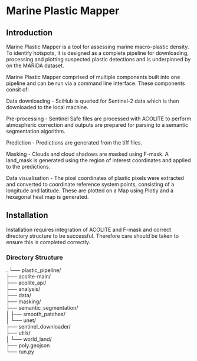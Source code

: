 <h1> Marine Plastic Mapper </h1>

<h2> Introduction </h2>

Marine Plastic Mapper is a tool for assessing marine macro-plastic density. To identify hotspots, It is designed as a complete pipeline for downloading, processing and plotting suspected plastic detections and is underpinned by on the MARIDA dataset.

Marine Plastic Mapper comprised of multiple components built into one pipeline and can be run via a command line interface.
These components consit of:

Data downloading - SciHub is queried for Sentinel-2 data which is then downloaded to the local machine.

Pre-processing - Sentinel Safe files are processed with ACOLITE to perform atmospheric correction and outputs are prepared for parsing to a semantic segmentation algorithm.

Prediction - Predictions are generated from the tiff files.

Masking - Clouds and cloud shadows are masked using F-mask. A land_mask is generated using the region of interest coordinates and applied to the predictions. 

Data visualisation - The pixel coordinates of plastic pixels were extracted and converted to coordinate reference system points, consisting of a longitude and latitude. These are plotted on a Map using Plotly and a hexagonal heat map is generated.

<h2> Installation </h2> 

Installation requires integration of ACOLITE and F-mask and correct directory structure to be successful. Therefore care should be taken to ensure this is completed correctly.

<h3> Directory Structure </h3> 
.
└── plastic_pipeline/ <br>
    ├── acolite-main/ <br>
    ├── acolite_api/ <br>
    ├── analysis/ <br>
    ├── data/ <br>
    ├── masking/ <br>
    ├── semantic_segmentation/ <br>
    │   ├── smooth_patches/ <br>
    │   └── unet/ <br>
    ├── sentinel_downloader/ <br>
    ├── utils/ <br>
    │   └── world_land/ <br>
    ├── poly.geojson <br>
    └── run.py <br>
